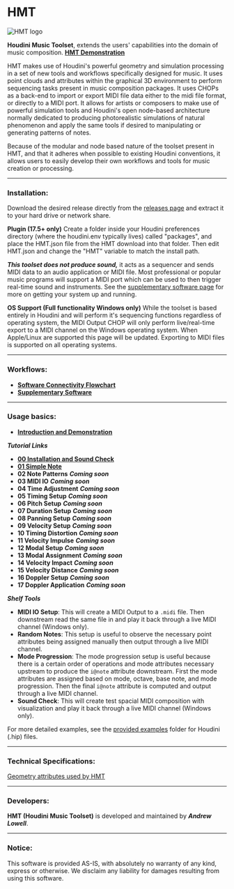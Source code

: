 HMT
======

![HMT logo](https://github.com/andrew-lowell/HMT/blob/master/hmt_logo_01.png)

**Houdini Music Toolset**, extends the users' capabilities into the domain of music composition.
**[HMT Demonstration](https://vimeo.com/425382356/a4a52d71c1)**

HMT makes use of Houdini's powerful geometry and simulation processing in a set of new tools and workflows specifically designed for music. It uses point clouds and attributes within the graphical 3D environment to perform sequencing tasks present in music composition packages. It uses CHOPs as a back-end to import or export MIDI file data either to the midi file format, or directly to a MIDI port. It allows for artists or composers to make use of powerful simulation tools and Houdini's open node-based architecture normally dedicated to producing photorealistic simulations of natural phenomenon and apply the same tools if desired to manipulating or generating patterns of notes.

Because of the modular and node based nature of the toolset present in HMT, and that it adheres when possible to existing Houdini conventions, it allows users to easily develop their own workflows and tools for music creation or processing.

* * * * *

### Installation:

Download the desired release directly from the [releases page](https://github.com/andrew-lowell/HMT/releases) and extract it to your hard drive or network share.

**Plugin (17.5+ only)**
Create a folder inside your Houdini preferences directory (where the houdini.env typically lives) called "packages", and place the HMT.json file from the HMT download into that folder. Then edit HMT.json and change the "HMT" variable to match the install path.

***This toolset does not produce sound,*** it acts as a sequencer and sends MIDI data to an audio application or MIDI file. Most professional or popular music programs will support a MIDI port which can be used to then trigger real-time sound and instruments. See the [supplementary software page](https://github.com/andrew-lowell/HMT/blob/master/SOFTWARE_LINKS.md) for more on getting your system up and running.

**OS Support (Full functionality Windows only)**
While the toolset is based entirely in Houdini and will perform it's sequencing functions regardless of operating system, the MIDI Output CHOP will only perform live/real-time export to a MIDI channel on the Windows operating system. When Apple/Linux are supported this page will be updated. Exporting to MIDI files is supported on all operating systems.


* * * * *
### Workflows:
* **[Software Connectivity Flowchart](https://github.com/andrew-lowell/HMT/blob/master/hmt_workflows.pdf)**
* **[Supplementary Software](https://github.com/andrew-lowell/HMT/blob/master/SOFTWARE_LINKS.md)**


* * * * *

### Usage basics:
* **[Introduction and Demonstration](https://vimeo.com/425382356/a4a52d71c1)**

***Tutorial Links***
* **[00 Installation and Sound Check](https://vimeo.com/416777838/0fd198367a)**
* **[01 Simple Note](https://vimeo.com/416991416/ce039a640a)**
* **02 Note Patterns** ***Coming soon***
* **03 MIDI IO** ***Coming soon***
* **04 Time Adjustment** ***Coming soon***
* **05 Timing Setup** ***Coming soon***
* **06 Pitch Setup** ***Coming soon***
* **07 Duration Setup** ***Coming soon***
* **08 Panning Setup** ***Coming soon***
* **09 Velocity Setup** ***Coming soon***
* **10 Timing Distortion** ***Coming soon***
* **11 Velocity Impulse** ***Coming soon***
* **12 Modal Setup** ***Coming soon***
* **13 Modal Assignment** ***Coming soon***
* **14 Velocity Impact** ***Coming soon***
* **15 Velocity Distance** ***Coming soon***
* **16 Doppler Setup** ***Coming soon***
* **17 Doppler Application** ***Coming soon***

***Shelf Tools***
* **MIDI IO Setup**: This will create a MIDI Output to a `.midi` file. Then downstream read the same file in and play it back through a live MIDI channel (Windows only).
* **Random Notes**: This setup is useful to observe the necessary point attributes being assigned manually then output through a live MIDI channel.
* **Mode Progression**: The mode progression setup is useful because there is a certain order of operations and mode attributes necessary upstream to produce the `i@note` attribute downstream. First the mode attributes are assigned based on mode, octave, base note, and mode progression. Then the final `i@note` attribute is computed and output through a live MIDI channel.
* **Sound Check**: This will create test spacial MIDI composition with visualization and play it back through a live MIDI channel (Windows only).

For more detailed examples, see the [provided examples](https://github.com/andrew-lowell/HMT/tree/master/examples) folder for Houdini (.hip) files.

* * * * *

### Technical Specifications:
[Geometry attributes used by HMT](https://github.com/andrew-lowell/HMT/blob/master/ATTRIBUTE_SPECS.md)

* * * * *

### Developers:
**HMT (Houdini Music Toolset)** is developed and maintained by ***Andrew Lowell***. 

* * * * *

### Notice:
This software is provided AS-IS, with absolutely no warranty of any kind, express or otherwise. We disclaim any liability for damages resulting from using this software.
